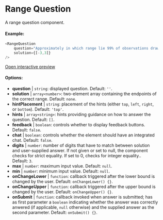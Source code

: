 # Range Question

A range question component.

#### Example:

``` js
<RangeQuestion
    question="Approximately in which range lie 99% of observations drawn from a standard normal distribution?"
    solution={[-3,3]}
/>
```

[Open interactive preview](https://isle.heinz.cmu.edu/components/range-question/)

#### Options:

* __question__ | `string`: displayed question. Default: `''`.
* __solution__ | `array<number>`: two-element array containing the endpoints of the correct range. Default: `none`.
* __hintPlacement__ | `string`: placement of the hints (either `top`, `left`, `right`, or `bottom`). Default: `'top'`.
* __hints__ | `array<string>`: hints providing guidance on how to answer the question. Default: `[]`.
* __feedback__ | `boolean`: controls whether to display feedback buttons. Default: `false`.
* __chat__ | `boolean`: controls whether the element should have an integrated chat. Default: `false`.
* __digits__ | `number`: number of digits that have to match between solution and user-supplied answer. If not given or set to null, the component checks for strict equality. If set to 0, checks for integer equality.. Default: `3`.
* __max__ | `number`: maximum input value. Default: `null`.
* __min__ | `number`: minimum input value. Default: `null`.
* __onChangeLower__ | `function`: callback triggered after the lower bound is changed by the user. Default: `onChangeLower() {}`.
* __onChangeUpper__ | `function`: callback triggered after the upper bound is changed by the user. Default: `onChangeUpper() {}`.
* __onSubmit__ | `function`: callback invoked when answer is submitted; has as first parameter a `boolean` indicating whether the answer was correctly anwered (if applicable, `null` otherwise) and the supplied answer as the second parameter. Default: `onSubmit() {}`.
